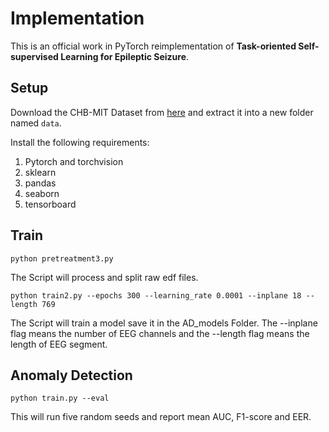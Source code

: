 # Implementation

This is an official work in PyTorch reimplementation of **Task-oriented Self-supervised Learning for
Epileptic Seizure**.

## Setup

Download the CHB-MIT Dataset from [here](https://physionet.org/content/chbmit/1.0.0/) and extract it into a new folder named `data`.

Install the following requirements:

1. Pytorch and torchvision
2. sklearn
3. pandas
4. seaborn
5. tensorboard


## Train

```
python pretreatment3.py
```

The Script will process and split raw edf files.

```
python train2.py --epochs 300 --learning_rate 0.0001 --inplane 18 --length 769
```

The Script will train a model save it in the AD_models Folder. The --inplane flag means the number of EEG channels and the --length flag means the length of EEG  segment.

## Anomaly Detection

```
python train.py --eval
```

This will run five random seeds and report mean AUC, F1-score and EER.
